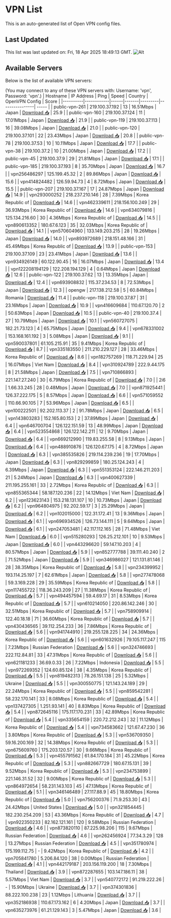 # VPN List

This is an auto-generated list of Open VPN config files.

## Last Updated

This list was last updated on: Fri, 18 Apr 2025 18:49:13 GMT.
![Alt](https://repobeats.axiom.co/api/embed/186b98318ef1479477931607c1ad7d823f12451f.svg "Repobeats analytics image")

## Available Servers

Below is the list of available VPN servers:

(You may connect to any of these VPN servers with: Username: 'vpn', Password: 'vpn'.)
| Hostname | IP Address | Ping | Speed | Country | OpenVPN Config | Score |
|----------|------------|------|-------|---------|----------------| ----- |
| public-vpn-261 | 219.100.37.192 | 13 | 16.51Mbps | Japan | [Download 📥](./configs/server_0_JP.ovpn) | 25.9 |
| public-vpn-160 | 219.100.37.124 | 11 | 17.01Mbps | Japan | [Download 📥](./configs/server_1_JP.ovpn) | 21.9 |
| public-vpn-119 | 219.100.37.113 | 16 | 39.08Mbps | Japan | [Download 📥](./configs/server_2_JP.ovpn) | 21.0 |
| public-vpn-120 | 219.100.37.101 | 22 | 23.43Mbps | Japan | [Download 📥](./configs/server_3_JP.ovpn) | 20.8 |
| public-vpn-78 | 219.100.37.53 | 10 | 10.11Mbps | Japan | [Download 📥](./configs/server_4_JP.ovpn) | 17.7 |
| public-vpn-38 | 219.100.37.2 | 10 | 21.00Mbps | Japan | [Download 📥](./configs/server_5_JP.ovpn) | 17.2 |
| public-vpn-45 | 219.100.37.9 | 29 | 21.81Mbps | Japan | [Download 📥](./configs/server_6_JP.ovpn) | 17.1 |
| public-vpn-185 | 219.100.37.193 | 8 | 35.70Mbps | Japan | [Download 📥](./configs/server_7_JP.ovpn) | 16.7 |
| vpn256486297 | 125.199.45.32 | 2 | 89.86Mbps | Japan | [Download 📥](./configs/server_8_JP.ovpn) | 15.6 |
| vpn414824482 | 126.59.94.73 | 4 | 8.72Mbps | Japan | [Download 📥](./configs/server_9_JP.ovpn) | 15.5 |
| public-vpn-207 | 219.100.37.167 | 17 | 24.87Mbps | Japan | [Download 📥](./configs/server_10_JP.ovpn) | 14.9 |
| vpn293000252 | 218.237.210.146 | 28 | 7.39Mbps | Korea Republic of | [Download 📥](./configs/server_11_KR.ovpn) | 14.6 |
| vpn462339611 | 218.156.100.249 | 29 | 36.93Mbps | Korea Republic of | [Download 📥](./configs/server_12_KR.ovpn) | 14.6 |
| vpn634079816 | 125.134.216.60 | 30 | 4.36Mbps | Korea Republic of | [Download 📥](./configs/server_13_KR.ovpn) | 14.5 |
| vpn890613352 | 180.67.6.123 | 35 | 32.03Mbps | Korea Republic of | [Download 📥](./configs/server_14_KR.ovpn) | 14.1 |
| vpn570604960 | 133.149.203.215 | 28 | 19.26Mbps | Japan | [Download 📥](./configs/server_15_JP.ovpn) | 14.0 |
| vpn893972689 | 218.151.48.166 | 31 | 45.49Mbps | Korea Republic of | [Download 📥](./configs/server_16_KR.ovpn) | 13.9 |
| public-vpn-153 | 219.100.37.109 | 23 | 23.41Mbps | Japan | [Download 📥](./configs/server_17_JP.ovpn) | 13.6 |
| vpn934926149 | 60.122.90.45 | 16 | 16.07Mbps | Japan | [Download 📥](./configs/server_18_JP.ovpn) | 13.4 |
| vpn122208194129 | 122.208.194.129 | 4 | 0.64Mbps | Japan | [Download 📥](./configs/server_19_JP.ovpn) | 12.6 |
| public-vpn-122 | 219.100.37.62 | 13 | 13.35Mbps | Japan | [Download 📥](./configs/server_20_JP.ovpn) | 12.4 |
| vpn693908832 | 115.37.234.53 | 8 | 72.53Mbps | Japan | [Download 📥](./configs/server_21_JP.ovpn) | 12.3 |
| opengw | 217.138.212.58 | 5 | 60.84Mbps | Romania | [Download 📥](./configs/server_22_RO.ovpn) | 11.4 |
| public-vpn-118 | 219.100.37.87 | 31 | 23.16Mbps | Japan | [Download 📥](./configs/server_23_JP.ovpn) | 10.9 |
| vpn416609684 | 110.67.120.70 | 2 | 50.63Mbps | Japan | [Download 📥](./configs/server_24_JP.ovpn) | 10.5 |
| public-vpn-40 | 219.100.37.4 | 27 | 10.79Mbps | Japan | [Download 📥](./configs/server_25_JP.ovpn) | 10.1 |
| vpn560727075 | 182.21.73.123 | 4 | 65.75Mbps | Japan | [Download 📥](./configs/server_26_JP.ovpn) | 9.4 |
| vpn678331002 | 153.168.161.192 | 3 | 5.08Mbps | Japan | [Download 📥](./configs/server_27_JP.ovpn) | 9.1 |
| vpn590037801 | 61.105.215.91 | 35 | 9.41Mbps | Korea Republic of | [Download 📥](./configs/server_28_KR.ovpn) | 8.7 |
| vpn335183550 | 211.210.229.127 | 28 | 33.46Mbps | Korea Republic of | [Download 📥](./configs/server_29_KR.ovpn) | 8.6 |
| vpn182757269 | 118.71.229.94 | 25 | 16.07Mbps | Viet Nam | [Download 📥](./configs/server_30_VN.ovpn) | 8.4 |
| vpn310924789 | 222.9.44.175 | 8 | 21.58Mbps | Japan | [Download 📥](./configs/server_31_JP.ovpn) | 7.5 |
| vpn710866893 | 221.147.27.240 | 30 | 6.79Mbps | Korea Republic of | [Download 📥](./configs/server_32_KR.ovpn) | 7.0 |
| 2i6 | 1.66.33.245 | 28 | 0.48Mbps | Japan | [Download 📥](./configs/server_33_JP.ovpn) | 7.0 |
| vpn871925441 | 126.37.222.175 | 5 | 8.57Mbps | Japan | [Download 📥](./configs/server_34_JP.ovpn) | 6.6 |
| vpn571059552 | 110.66.90.105 | 7 | 53.96Mbps | Japan | [Download 📥](./configs/server_35_JP.ovpn) | 6.5 |
| vpn100222501 | 92.202.113.37 | 2 | 91.78Mbps | Japan | [Download 📥](./configs/server_36_JP.ovpn) | 6.5 |
| vpn143803283 | 152.165.80.153 | 2 | 37.89Mbps | Japan | [Download 📥](./configs/server_37_JP.ovpn) | 6.4 |
| vpn646700704 | 126.122.151.59 | 13 | 48.99Mbps | Japan | [Download 📥](./configs/server_38_JP.ovpn) | 6.4 |
| vpn523554868 | 126.122.142.211 | 12 | 9.70Mbps | Japan | [Download 📥](./configs/server_39_JP.ovpn) | 6.4 |
| vpn669212990 | 119.83.255.58 | 8 | 9.13Mbps | Japan | [Download 📥](./configs/server_40_JP.ovpn) | 6.4 |
| vpn488910876 | 126.120.67.175 | 4 | 8.72Mbps | Japan | [Download 📥](./configs/server_41_JP.ovpn) | 6.3 |
| vpn385535826 | 219.114.239.236 | 19 | 17.70Mbps | Japan | [Download 📥](./configs/server_42_JP.ovpn) | 6.3 |
| vpn829299859 | 180.25.124.243 | 4 | 6.39Mbps | Japan | [Download 📥](./configs/server_43_JP.ovpn) | 6.3 |
| vpn551353124 | 222.146.211.203 | 21 | 5.24Mbps | Japan | [Download 📥](./configs/server_44_JP.ovpn) | 6.3 |
| vpn400627339 | 211.195.255.161 | 33 | 2.72Mbps | Korea Republic of | [Download 📥](./configs/server_45_KR.ovpn) | 6.3 |
| vpn855365344 | 58.187.120.236 | 22 | 14.12Mbps | Viet Nam | [Download 📥](./configs/server_46_VN.ovpn) | 6.2 |
| vpn123623143 | 153.218.131.107 | 10 | 10.73Mbps | Japan | [Download 📥](./configs/server_47_JP.ovpn) | 6.2 |
| vpn964804975 | 92.202.59.17 | 3 | 25.29Mbps | Japan | [Download 📥](./configs/server_48_JP.ovpn) | 6.2 |
| vpn102015000 | 122.31.172.41 | 13 | 9.36Mbps | Japan | [Download 📥](./configs/server_49_JP.ovpn) | 6.1 |
| vpn696934526 | 126.73.144.111 | 5 | 9.64Mbps | Japan | [Download 📥](./configs/server_50_JP.ovpn) | 6.1 |
| vpn247053481 | 42.117.112.165 | 28 | 71.48Mbps | Viet Nam | [Download 📥](./configs/server_51_VN.ovpn) | 6.0 |
| vpn515280293 | 126.25.212.101 | 10 | 9.53Mbps | Japan | [Download 📥](./configs/server_52_JP.ovpn) | 6.0 |
| vpn443296620 | 59.147.10.203 | 4 | 80.57Mbps | Japan | [Download 📥](./configs/server_53_JP.ovpn) | 5.9 |
| vpn852777788 | 39.111.40.240 | 2 | 71.52Mbps | Japan | [Download 📥](./configs/server_54_JP.ovpn) | 5.9 |
| vpn346986027 | 121.131.81.146 | 28 | 38.35Mbps | Korea Republic of | [Download 📥](./configs/server_55_KR.ovpn) | 5.8 |
| vpn234399952 | 193.114.25.197 | 7 | 62.61Mbps | Japan | [Download 📥](./configs/server_56_JP.ovpn) | 5.8 |
| vpn277478068 | 59.3.169.228 | 29 | 35.59Mbps | Korea Republic of | [Download 📥](./configs/server_57_KR.ovpn) | 5.8 |
| vpn117455722 | 118.36.243.209 | 27 | 11.38Mbps | Korea Republic of | [Download 📥](./configs/server_58_KR.ovpn) | 5.7 |
| vpn494457594 | 59.4.69.17 | 31 | 8.53Mbps | Korea Republic of | [Download 📥](./configs/server_59_KR.ovpn) | 5.7 |
| vpn610214050 | 220.86.142.246 | 30 | 32.51Mbps | Korea Republic of | [Download 📥](./configs/server_60_KR.ovpn) | 5.7 |
| vpn758909914 | 122.40.18.18 | 71 | 36.60Mbps | Korea Republic of | [Download 📥](./configs/server_61_KR.ovpn) | 5.7 |
| vpn430436565 | 39.112.254.233 | 36 | 7.86Mbps | Korea Republic of | [Download 📥](./configs/server_62_KR.ovpn) | 5.6 |
| vpn941744910 | 219.255.128.225 | 34 | 24.36Mbps | Korea Republic of | [Download 📥](./configs/server_63_KR.ovpn) | 5.6 |
| vpn601632926 | 79.105.117.247 | 115 | 7.23Mbps | Russian Federation | [Download 📥](./configs/server_64_RU.ovpn) | 5.6 |
| vpn324746693 | 222.112.84.81 | 33 | 47.31Mbps | Korea Republic of | [Download 📥](./configs/server_65_KR.ovpn) | 5.6 |
| vpn621181233 | 36.69.0.33 | 26 | 7.22Mbps | Indonesia | [Download 📥](./configs/server_66_ID.ovpn) | 5.5 |
| vpn972269352 | 124.60.85.124 | 38 | 4.35Mbps | Korea Republic of | [Download 📥](./configs/server_67_KR.ovpn) | 5.5 |
| vpn819482313 | 78.26.151.138 | 25 | 5.32Mbps | Ukraine | [Download 📥](./configs/server_68_UA.ovpn) | 5.5 |
| vpn300550775 | 121.143.24.189 | 29 | 22.24Mbps | Korea Republic of | [Download 📥](./configs/server_69_KR.ovpn) | 5.5 |
| vpn859542281 | 58.232.170.141 | 33 | 8.08Mbps | Korea Republic of | [Download 📥](./configs/server_70_KR.ovpn) | 5.4 |
| vpn137427305 | 1.251.93.141 | 40 | 8.83Mbps | Korea Republic of | [Download 📥](./configs/server_71_KR.ovpn) | 5.4 |
| vpn872645116 | 175.117.170.231 | 33 | 42.89Mbps | Korea Republic of | [Download 📥](./configs/server_72_KR.ovpn) | 5.4 |
| vpn335654159 | 220.72.212.243 | 32 | 11.12Mbps | Korea Republic of | [Download 📥](./configs/server_73_KR.ovpn) | 5.4 |
| vpn734583662 | 121.67.47.230 | 36 | 3.80Mbps | Korea Republic of | [Download 📥](./configs/server_74_KR.ovpn) | 5.3 |
| vpn536709350 | 59.16.200.169 | 32 | 14.38Mbps | Korea Republic of | [Download 📥](./configs/server_75_KR.ovpn) | 5.3 |
| vpn675609760 | 175.203.120.57 | 30 | 9.66Mbps | Korea Republic of | [Download 📥](./configs/server_76_KR.ovpn) | 5.3 |
| vpn455791562 | 61.84.170.184 | 31 | 45.22Mbps | Korea Republic of | [Download 📥](./configs/server_77_KR.ovpn) | 5.3 |
| vpn882667729 | 180.67.15.131 | 39 | 9.52Mbps | Korea Republic of | [Download 📥](./configs/server_78_KR.ovpn) | 5.3 |
| vpn234753899 | 221.146.31.52 | 32 | 9.00Mbps | Korea Republic of | [Download 📥](./configs/server_79_KR.ovpn) | 5.3 |
| vpn864972654 | 58.231.143.103 | 45 | 47.13Mbps | Korea Republic of | [Download 📥](./configs/server_80_KR.ovpn) | 5.1 |
| vpn346146489 | 27.117.88.9 | 45 | 18.80Mbps | Korea Republic of | [Download 📥](./configs/server_81_KR.ovpn) | 5.0 |
| vpn756200376 | 71.9.253.30 | 43 | 24.42Mbps | United States | [Download 📥](./configs/server_82_US.ovpn) | 5.0 |
| vpn321854445 | 182.230.254.209 | 53 | 43.36Mbps | Korea Republic of | [Download 📥](./configs/server_83_KR.ovpn) | 4.7 |
| vpn922350233 | 82.162.121.161 | 120 | 9.58Mbps | Russian Federation | [Download 📥](./configs/server_84_RU.ovpn) | 4.6 |
| vpn873820110 | 87.225.98.206 | 115 | 9.67Mbps | Russian Federation | [Download 📥](./configs/server_85_RU.ovpn) | 4.6 |
| vpn262456924 | 77.34.3.29 | 128 | 13.27Mbps | Russian Federation | [Download 📥](./configs/server_86_RU.ovpn) | 4.5 |
| vpn351780974 | 175.199.112.75 | - | 9.42Mbps | Korea Republic of | [Download 📥](./configs/server_87_KR.ovpn) | 4.2 |
| vpn705841780 | 5.206.84.120 | 38 | 0.00Mbps | Russian Federation | [Download 📥](./configs/server_88_RU.ovpn) | 4.1 |
| vpn442179187 | 203.156.119.200 | 18 | 7.30Mbps | Thailand | [Download 📥](./configs/server_89_TH.ovpn) | 3.9 |
| vpn872287655 | 103.147.186.11 | 38 | 5.57Mbps | Viet Nam | [Download 📥](./configs/server_90_VN.ovpn) | 3.7 |
| vpn540772172 | 91.219.222.26 | - | 15.90Mbps | Ukraine | [Download 📥](./configs/server_91_UA.ovpn) | 3.7 |
| vpn374301836 | 88.222.100.238 | 23 | 1.12Mbps | Lithuania | [Download 📥](./configs/server_92_LT.ovpn) | 3.7 |
| vpn352186938 | 110.67.173.162 | 6 | 4.20Mbps | Japan | [Download 📥](./configs/server_93_JP.ovpn) | 3.7 |
| vpn635273976 | 61.21.129.143 | 3 | 5.47Mbps | Japan | [Download 📥](./configs/server_94_JP.ovpn) | 3.6 |

